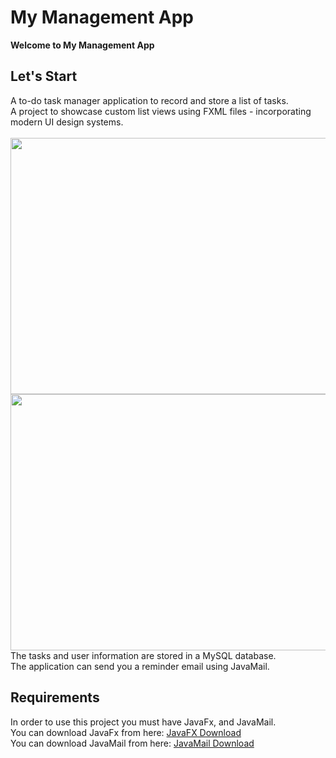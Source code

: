 # My Management App
<b> Welcome to My Management App </b><br>
</p>
<h2>Let's Start</h2>
A to-do task manager application to record and store a list of tasks.<br>
A project to showcase custom list views using FXML files - incorporating modern UI design systems.<br><br>
<img src="https://user-images.githubusercontent.com/118209251/255683139-26c4b898-5921-4308-a4d0-47361dd35c9a.png" height="410" width="600" ><br>
<img src="https://github-production-user-asset-6210df.s3.amazonaws.com/118209251/255686250-c53f4cdc-fdc6-45ee-b41c-d536c83f717d.png" height="410" width="600" ><br>
The tasks and user information are stored in a MySQL database.<br>
The application can send you a reminder email using JavaMail.<br>

<h2>Requirements</h2>
In order to use this project you must have JavaFx, and JavaMail.<br>
You can download JavaFx from here: <a href="https://www.oracle.com/java/technologies/install-javafx-sdk.html">JavaFX Download</a><br>
You can download JavaMail from here: <a href="https://javaee.github.io/javamail/#Download_JavaMail_Release">JavaMail Download</a><br>


